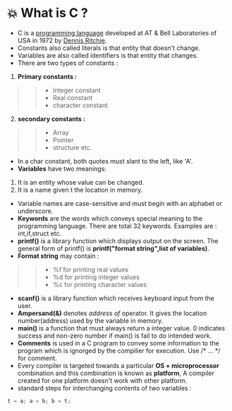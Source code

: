 # :boom: What is C ?
* C is a [programming language](https://en.wikipedia.org/wiki/Programming_language) developed at AT & Bell Laboratories of USA in 1972 by [Dennis Ritchie](https://en.wikipedia.org/wiki/Dennis_Ritchie).
* Constants also called literals is that entity that doesn't change.
* Variables are also called identifiers is that entity that changes.
* There are two types of constants :
1. **Primary constants :** 
>> * Integer constant </br>
>> * Real constant </br>
>> * character constant
2. **secondary constants :**
>> * Array
>> * Pointer
>> * structure etc.
* In a char constant, both quotes must slant to the left, like 'A'.
* **Variables** have two meanings: 
1. It is an entity whose value can be changed.
2. It is a name given t the location in memory.
* Variable names are case-sensitive and must begin with an alphabet or underscore.
* **Keywords** are the words which conveys special meaning to the programming language. There are total 32 keywords. Examples are : int,if,struct etc.
* **printf()** is a library function which displays output on the screen. The general form of printf() is **printf("format string",list of variables)**.
* **Format string** may contain :
>> * %f for printing real values </br>
>> * %d for printing integer values </br>
>> * %c for printing character values
* **scanf()** is a library function which receives keyboard input from the user.
* **Ampersand(&)** denotes *address of* operator. It gives the location number(address) used by the variable in memory.
* **main()** is a function that must always return a integer value. 0 indicates success and non-zero number if main() is fail to do intended work.
* **Comments** is used in a C program to convey some information to the program which is ignorged by the compilier for execution. Use /* ... */ for comment. 
* Every compiler is targeted towards a particular **OS + microprocessor** combination and this combination is known as **platform**, A compiler created for one platform doesn't work with other platform.
* standard steps for interchanging contents of two variables :
``` c program 
t = a; a = b; b = t;
```
